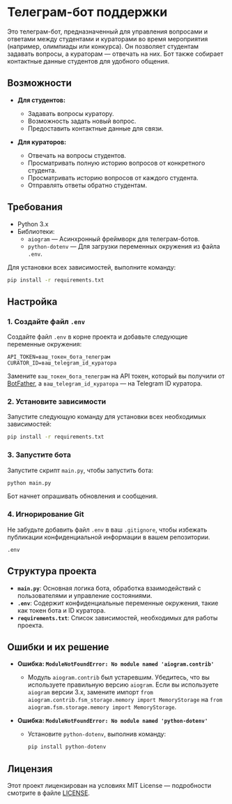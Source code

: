 
# Телеграм-бот поддержки

Это телеграм-бот, предназначенный для управления вопросами и ответами между студентами и кураторами во время мероприятия (например, олимпиады или конкурса). Он позволяет студентам задавать вопросы, а кураторам — отвечать на них. Бот также собирает контактные данные студентов для удобного общения.

## Возможности

- **Для студентов:**
  - Задавать вопросы куратору.
  - Возможность задать новый вопрос.
  - Предоставить контактные данные для связи.
  
- **Для кураторов:**
  - Отвечать на вопросы студентов.
  - Просматривать полную историю вопросов от конкретного студента.
  - Просматривать историю вопросов от каждого студента.
  - Отправлять ответы обратно студентам.

## Требования

- Python 3.x
- Библиотеки:
  - `aiogram` — Асинхронный фреймворк для телеграм-ботов.
  - `python-dotenv` — Для загрузки переменных окружения из файла `.env`.

Для установки всех зависимостей, выполните команду:

```bash
pip install -r requirements.txt
```

## Настройка

### 1. Создайте файл `.env`

Создайте файл `.env` в корне проекта и добавьте следующие переменные окружения:

```plaintext
API_TOKEN=ваш_токен_бота_телеграм
CURATOR_ID=ваш_telegram_id_куратора
```

Замените `ваш_токен_бота_телеграм` на API токен, который вы получили от [BotFather](https://core.telegram.org/bots#botfather), а `ваш_telegram_id_куратора` — на Telegram ID куратора.

### 2. Установите зависимости

Запустите следующую команду для установки всех необходимых зависимостей:

```bash
pip install -r requirements.txt
```

### 3. Запустите бота

Запустите скрипт `main.py`, чтобы запустить бота:

```bash
python main.py
```

Бот начнет опрашивать обновления и сообщения.

### 4. Игнорирование Git

Не забудьте добавить файл `.env` в ваш `.gitignore`, чтобы избежать публикации конфиденциальной информации в вашем репозитории.

```plaintext
.env
```

## Структура проекта

- **`main.py`**: Основная логика бота, обработка взаимодействий с пользователями и управление состояниями.
- **`.env`**: Содержит конфиденциальные переменные окружения, такие как токен бота и ID куратора.
- **`requirements.txt`**: Список зависимостей, необходимых для работы проекта.

## Ошибки и их решение

- **Ошибка: `ModuleNotFoundError: No module named 'aiogram.contrib'`**
  - Модуль `aiogram.contrib` был устаревшим. Убедитесь, что вы используете правильную версию `aiogram`. Если вы используете `aiogram` версии 3.x, замените импорт `from aiogram.contrib.fsm_storage.memory import MemoryStorage` на `from aiogram.fsm.storage.memory import MemoryStorage`.

- **Ошибка: `ModuleNotFoundError: No module named 'python-dotenv'`**
  - Установите `python-dotenv`, выполнив команду:
  
    ```bash
    pip install python-dotenv
    ```

## Лицензия

Этот проект лицензирован на условиях MIT License — подробности смотрите в файле [LICENSE](LICENSE).
